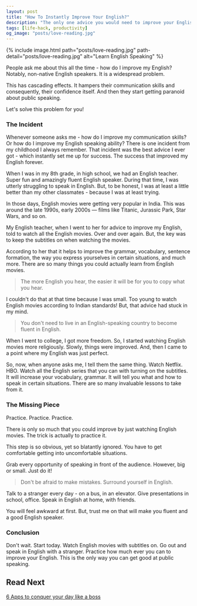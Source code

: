 ```yaml
---
layout: post
title: "How To Instantly Improve Your English?"
description: "The only one advice you would need to improve your English Speaking instantly."
tags: [life-hack, productivity]
og_image: "posts/love-reading.jpg"
---
```


{% include image.html path="posts/love-reading.jpg" path-detail="posts/love-reading.jpg" alt="Learn English Speaking" %}

People ask me about this all the time - how do I improve my English? Notably, non-native English speakers. It is a widespread problem.

This has cascading effects. It hampers their communication skills and consequently, their confidence itself. And then they start getting paranoid about public speaking.

Let's solve this problem for you!

### The Incident

Whenever someone asks me - how do I improve my communication skills? Or how do I improve my English speaking ability? There is one incident from my childhood I always remember. That incident was the best advice I ever got - which instantly set me up for success. The success that improved my English forever.

When I was in my 8th grade, in high school, we had an English teacher. Super fun and amazingly fluent English speaker. During that time, I was utterly struggling to speak in English. But, to be honest, I was at least a little better than my other classmates - because I was at least trying.

In those days, English movies were getting very popular in India. This was around the late 1990s, early 2000s — films like Titanic, Jurassic Park, Star Wars, and so on.

My English teacher, when I went to her for advice to improve my English, told to watch all the English movies. Over and over again. But, the key was to keep the subtitles on when watching the movies.

According to her that it helps to improve the grammar, vocabulary, sentence formation, the way you express yourselves in certain situations, and much more. There are so many things you could actually learn from English movies.

> The more English you hear, the easier it will be for you to copy what you hear.

I couldn't do that at that time because I was small. Too young to watch English movies according to Indian standards! But, that advice had stuck in my mind.

> You don't need to live in an English-speaking country to become fluent in English.

When I went to college, I got more freedom. So, I started watching English movies more religiously. Slowly, things were improved. And, then I came to a point where my English was just perfect. 

So, now, when anyone asks me, I tell them the same thing. Watch Netflix. HBO. Watch all the English series that you can with turning on the subtitles. It will increase your vocabulary, grammar. It will tell you what and how to speak in certain situations. There are so many invaluable lessons to take from it.

### The Missing Piece

Practice. Practice. Practice.

There is only so much that you could improve by just watching English movies. The trick is actually to practice it.

This step is so obvious, yet so blatantly ignored. You have to get comfortable getting into uncomfortable situations. 

Grab every opportunity of speaking in front of the audience. However, big or small. Just do it!

> Don't be afraid to make mistakes. Surround yourself in English.

Talk to a stranger every day - on a bus, in an elevator. Give presentations in school, office. Speak in English at home, with friends. 

You will feel awkward at first. But, trust me on that will make you fluent and a good English speaker.


### Conclusion

Don't wait. Start today. Watch English movies with subtitles on. Go out and speak in English with a stranger. Practice how much ever you can to improve your English. This is the only way you can get good at public speaking.


## Read Next

[6 Apps to conquer your day like a boss](http://ngninja.com/posts/productivity-apps)